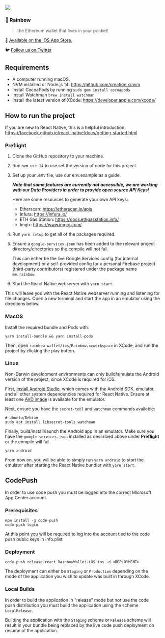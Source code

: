 ![](https://pbs.twimg.com/profile_banners/1103191459409420288/1573207178/1500x500)
### 🌈️ Rainbow
> the Ethereum wallet that lives in your pocket!

📲️ [Available on the iOS App Store.](https://apps.apple.com/us/app/rainbow-ethereum-wallet/id1457119021)

🐦️ [Follow us on Twitter](https://twitter.com/rainbowdotme)

## Requirements

* A computer running macOS.
* NVM installed or Node.js 14: https://github.com/creationix/nvm
* Install CocoaPods by running `sudo gem install cocoapods`
* Install Watchman `brew install watchman`
* Install the latest version of XCode: https://developer.apple.com/xcode/

## How to run the project
If you are new to React Native, this is a helpful introduction:
https://facebook.github.io/react-native/docs/getting-started.html

### Preflight
1. Clone the GitHub repository to your machine.

2. Run `nvm use 14` to use set the version of node for this project.

3. Set up your .env file, use our env.example as a guide.

    ___Note that some features are currently not accessible, we are working with our Data Providers in order to provide open source API Keys!___

    Here are some resources to generate your own API keys:

    * Etherscan: https://etherscan.io/apis
    * Infura: https://infura.io/
    * ETH Gas Station: https://docs.ethgasstation.info/
    * Imgix: https://www.imgix.com/

4. Run `yarn setup` to get all of the packages required.

5. Ensure a `google-services.json` has been added to the relevant project
   directory/directories so the compile will not fail.
   
   This can either be the live Google Services config (for internal development)
   or a self-provided config for a personal Firebase project (third-party
   contributors) registered under the package name `me.rainbow`.

6. Start the React Native webserver with `yarn start`.

This will leave you with the React Native webserver running and listening for
file changes. Open a new terminal and start the app in an emulator using the
directions below.

### MacOS
Install the required bundle and Pods with:

```shell
yarn install-bundle && yarn install-pods
```

Then, open `rainbow-wallet/ios/Rainbow.xcworkspace` in XCode, and run the
project by clicking the play button.

### Linux
Non-Darwin development environments can only build/simulate the Android version
of the project, since XCode is required for iOS.

First, [install Android
Studio](https://developer.android.com/studio/install#linux), which comes with
the Android SDK, emulator, and all other system dependencies required for React
Native. Ensure at least one [AVD
image](https://developer.android.com/studio/run/managing-avds) is available for
the emulator.

Next, ensure you have the `secret-tool` and `watchman` commands available:

```shell
# Ubuntu/Debian
sudo apt install libsecret-tools watchman
```

Finally, build/install/launch the Android app in an emulator. Make sure you have
the `google-services.json` installed  as described above under **Preflight** or
the compile will fail.

```shell
yarn android
```

From now on, you will be able to simply run `yarn android` to start the emulator
after starting the React Native bundler with `yarn start`.

## CodePush

In order to use code push you must be logged into the correct Microsoft App Center account.

### Prerequisites
```
npm install -g code-push
code-push login
```

At this point you will be required to log into the account tied to the code push public keys in Info.plist

### Deployment
```
code-push release-react RainbowWallet-iOS ios -d <DEPLOYMENT>
```

The deployment can either be `Staging` or `Production` depending on the mode of the application you wish to update was built in through XCode.

### Local Builds

In order to build the application in "release" mode but not use the code push distribution you must build the application using the scheme `LocalRelease`.

Building the application with the `Staging` scheme or `Release` scheme will result in your bundle being replaced by the live code push deployment on resume of the application.
